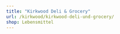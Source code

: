 ```yaml
---
title: "Kirkwood Deli & Grocery"
url: /kirkwood/kirkwood-deli-und-grocery/
shop: Lebensmittel
---
```


